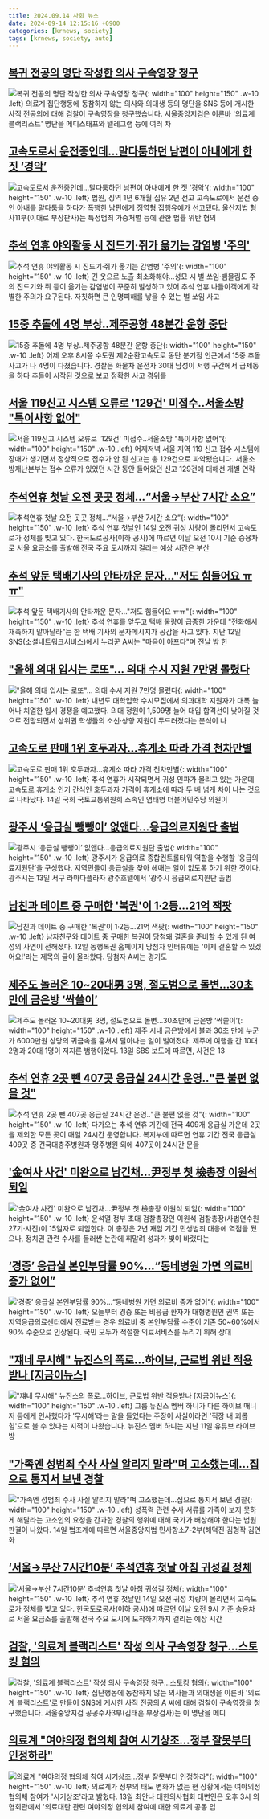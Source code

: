 ```yaml
---
title: 2024.09.14 사회 뉴스
date: 2024-09-14 12:15:16 +0900
categories: [krnews, society]
tags: [krnews, society, auto]
---
```

## [복귀 전공의 명단 작성한 의사 구속영장 청구](https://n.news.naver.com/mnews/article/422/0000681972)

![복귀 전공의 명단 작성한 의사 구속영장 청구](https://mimgnews.pstatic.net/image/origin/422/2024/09/13/681972.jpg?type=nf220_150){: width="100" height="150" .w-10 .left}
의료계 집단행동에 동참하지 않는 의사와 의대생 등의 명단을 SNS 등에 개시한 사직 전공의에 대해 검찰이 구속영장을 청구했습니다. 서울중앙지검은 이른바 '의료계 블랙리스트' 명단을 메디스태프와 텔레그램 등에 여러 차

## [고속도로서 운전중인데…말다툼하던 남편이 아내에게 한 짓 ‘경악’](https://n.news.naver.com/mnews/article/009/0005365695)

![고속도로서 운전중인데…말다툼하던 남편이 아내에게 한 짓 ‘경악’](https://mimgnews.pstatic.net/image/origin/009/2024/09/14/5365695.jpg?type=nf220_150){: width="100" height="150" .w-10 .left}
법원, 징역 1년 6개월·집유 2년 선고 고속도로에서 운전 중인 아내를 말다툼을 하다가 폭행한 남편에게 징역형 집행유예가 선고됐다. 울산지법 형사11부(이대로 부장판사)는 특정범죄 가중처벌 등에 관한 법률 위반 혐의

## [추석 연휴 야외활동 시 진드기·쥐가 옮기는 감염병 '주의'](https://n.news.naver.com/mnews/article/001/0014932122)

![추석 연휴 야외활동 시 진드기·쥐가 옮기는 감염병 '주의'](https://mimgnews.pstatic.net/image/origin/001/2024/09/14/14932122.jpg?type=nf220_150){: width="100" height="150" .w-10 .left}
긴 옷으로 노출 최소화해야…성묘 시 벌 쏘임·뱀물림도 주의 진드기와 쥐 등이 옮기는 감염병이 꾸준히 발생하고 있어 추석 연휴 나들이객에게 각별한 주의가 요구된다. 자칫하면 큰 인명피해를 낳을 수 있는 벌 쏘임 사고

## [15중 추돌에 4명 부상‥제주공항 48분간 운항 중단](https://n.news.naver.com/mnews/article/214/0001374407)

![15중 추돌에 4명 부상‥제주공항 48분간 운항 중단](https://mimgnews.pstatic.net/image/origin/214/2024/09/14/1374407.jpg?type=nf220_150){: width="100" height="150" .w-10 .left}
어제 오후 8시쯤 수도권 제2순환고속도로 동탄 분기점 인근에서 15중 추돌 사고가 나 4명이 다쳤습니다. 경찰은 화물차 운전자 30대 남성이 서행 구간에서 급제동을 하다 추돌이 시작된 것으로 보고 정확한 사고 경위를

## [서울 119신고 시스템 오류로 '129건' 미접수‥서울소방 "특이사항 없어"](https://n.news.naver.com/mnews/article/214/0001374419)

![서울 119신고 시스템 오류로 '129건' 미접수‥서울소방 "특이사항 없어"](https://mimgnews.pstatic.net/image/origin/214/2024/09/14/1374419.jpg?type=nf220_150){: width="100" height="150" .w-10 .left}
어제저녁 서울 지역 119 신고 접수 시스템에 장애가 생기면서 정상적으로 접수가 안 된 신고는 총 129건으로 파악됐습니다. 서울소방재난본부는 접수 오류가 있었던 시간 동안 들어왔던 신고 129건에 대해선 개별 연락

## [추석연휴 첫날 오전 곳곳 정체...“서울→부산 7시간 소요”](https://n.news.naver.com/mnews/article/023/0003858720)

![추석연휴 첫날 오전 곳곳 정체...“서울→부산 7시간 소요”](https://mimgnews.pstatic.net/image/origin/023/2024/09/14/3858720.jpg?type=nf220_150){: width="100" height="150" .w-10 .left}
추석 연휴 첫날인 14일 오전 귀성 차량이 몰리면서 고속도로가 정체를 빚고 있다. 한국도로공사(이하 공사)에 따르면 이날 오전 10시 기준 승용차로 서울 요금소를 출발해 전국 주요 도시까지 걸리는 예상 시간은 부산

## [추석 앞둔 택배기사의 안타까운 문자…"저도 힘들어요 ㅠㅠ"](https://n.news.naver.com/mnews/article/008/0005089990)

![추석 앞둔 택배기사의 안타까운 문자…"저도 힘들어요 ㅠㅠ"](https://mimgnews.pstatic.net/image/origin/008/2024/09/13/5089990.jpg?type=nf220_150){: width="100" height="150" .w-10 .left}
추석 연휴를 앞두고 택배 물량이 급증한 가운데 "전화해서 재촉하지 말아달라"는 한 택배 기사의 문자메시지가 공감을 사고 있다. 지난 12일 SNS(소셜네트워크서비스)에서 누리꾼 A씨는 "마음이 아프다"며 전날 밤 한

## ["올해 의대 입시는 로또"... 의대 수시 지원 7만명 몰렸다](https://n.news.naver.com/mnews/article/469/0000823307)

!["올해 의대 입시는 로또"... 의대 수시 지원 7만명 몰렸다](https://mimgnews.pstatic.net/image/origin/469/2024/09/13/823307.jpg?type=nf220_150){: width="100" height="150" .w-10 .left}
내년도 대학입학 수시모집에서 의과대학 지원자가 대폭 늘어나 치열한 입시 경쟁을 예고했다. 의대 정원이 1,509명 늘어 대입 합격선이 낮아질 것으로 전망되면서 상위권 학생들의 소신·상향 지원이 두드러졌다는 분석이 나

## [고속도로 판매 1위 호두과자…휴게소 따라 가격 천차만별](https://n.news.naver.com/mnews/article/277/0005472788)

![고속도로 판매 1위 호두과자…휴게소 따라 가격 천차만별](https://mimgnews.pstatic.net/image/origin/277/2024/09/14/5472788.jpg?type=nf220_150){: width="100" height="150" .w-10 .left}
추석 연휴가 시작되면서 귀성 인파가 몰리고 있는 가운데 고속도로 휴게소 인기 간식인 호두과자 가격이 휴게소에 따라 두 배 넘게 차이 나는 것으로 나타났다. 14일 국회 국토교통위원회 소속인 염태영 더불어민주당 의원이

## [광주시 ‘응급실 뺑뺑이’ 없앤다…응급의료지원단 출범](https://n.news.naver.com/mnews/article/081/0003480420)

![광주시 ‘응급실 뺑뺑이’ 없앤다…응급의료지원단 출범](https://mimgnews.pstatic.net/image/origin/081/2024/09/13/3480420.jpg?type=nf220_150){: width="100" height="150" .w-10 .left}
광주시가 응급의료 종합컨트롤타워 역할을 수행할 ‘응급의료지원단’을 구성했다. 지역민들이 응급실을 찾아 헤매는 일이 없도록 하기 위한 것이다. 광주시는 13일 서구 라마다플라자 광주호텔에서 ‘광주시 응급의료지원단 출범

## [남친과 데이트 중 구매한 '복권'이 1·2등…21억 잭팟](https://n.news.naver.com/mnews/article/088/0000904716)

![남친과 데이트 중 구매한 '복권'이 1·2등…21억 잭팟](https://mimgnews.pstatic.net/image/origin/088/2024/09/13/904716.jpg?type=nf220_150){: width="100" height="150" .w-10 .left}
남자친구와 데이트 중 구매한 복권이 당첨돼 결혼을 준비할 수 있게 된 여성의 사연이 전해졌다. 12일 동행복권 홈페이지 당첨자 인터뷰에는 '이제 결혼할 수 있겠어요!'라는 제목의 글이 올라왔다. 당첨자 A씨는 경기도

## [제주도 놀러온 10~20대男 3명, 절도범으로 돌변…30초만에 금은방 ‘싹쓸이’](https://n.news.naver.com/mnews/article/009/0005365672)

![제주도 놀러온 10~20대男 3명, 절도범으로 돌변…30초만에 금은방 ‘싹쓸이’](https://mimgnews.pstatic.net/image/origin/009/2024/09/13/5365672.jpg?type=nf220_150){: width="100" height="150" .w-10 .left}
제주 시내 금은방에서 불과 30초 만에 누군가 6000만원 상당의 귀금속을 훔쳐서 달아나는 일이 벌어졌다. 제주에 여행을 간 10대 2명과 20대 1명이 저지른 범행이었다. 13일 SBS 보도에 따르면, 사건은 13

## [추석 연휴 2곳 뺀 407곳 응급실 24시간 운영‥"큰 불편 없을 것"](https://n.news.naver.com/mnews/article/214/0001374325)

![추석 연휴 2곳 뺀 407곳 응급실 24시간 운영‥"큰 불편 없을 것"](https://mimgnews.pstatic.net/image/origin/214/2024/09/13/1374325.jpg?type=nf220_150){: width="100" height="150" .w-10 .left}
다가오는 추석 연휴 기간에 전국 409개 응급실 가운데 2곳을 제외한 모든 곳이 매일 24시간 운영합니다. 복지부에 따르면 연휴 기간 전국 응급실 409곳 중 건국대충주병원과 명주병원 외에 407곳이 24시간 문을

## ['金여사 사건' 미완으로 남긴채…尹정부 첫 檢총장 이원석 퇴임](https://n.news.naver.com/mnews/article/015/0005033720)

!['金여사 사건' 미완으로 남긴채…尹정부 첫 檢총장 이원석 퇴임](https://mimgnews.pstatic.net/image/origin/015/2024/09/13/5033720.jpg?type=nf220_150){: width="100" height="150" .w-10 .left}
윤석열 정부 초대 검찰총장인 이원석 검찰총장(사법연수원 27기·사진)이 15일자로 퇴임한다. 이 총장은 2년 재임 기간 민생범죄 대응에 역점을 뒀으나, 정치권 관련 수사를 둘러싼 논란에 휘말려 성과가 빛이 바랬다는

## [‘경증’ 응급실 본인부담률 90%…“동네병원 가면 의료비 증가 없어”](https://n.news.naver.com/mnews/article/119/0002872718)

![‘경증’ 응급실 본인부담률 90%…“동네병원 가면 의료비 증가 없어”](https://mimgnews.pstatic.net/image/origin/119/2024/09/13/2872718.jpg?type=nf220_150){: width="100" height="150" .w-10 .left}
오늘부터 경증 또는 비응급 환자가 대형병원인 권역 또는 지역응급의료센터에서 진료받는 경우 의료비 중 본인부담률 수준이 기존 50~60%에서 90% 수준으로 인상된다. 국민 모두가 적절한 의료서비스를 누리기 위해 상대

## ["쟤네 무시해" 뉴진스의 폭로...하이브, 근로법 위반 적용받나 [지금이뉴스]](https://n.news.naver.com/mnews/article/052/0002087287)

!["쟤네 무시해" 뉴진스의 폭로...하이브, 근로법 위반 적용받나 [지금이뉴스]](https://mimgnews.pstatic.net/image/origin/052/2024/09/13/2087287.jpg?type=nf220_150){: width="100" height="150" .w-10 .left}
그룹 뉴진스 멤버 하니가 다른 하이브 매니저 등에게 인사했다가 '무시해'라는 말을 들었다는 주장이 사실이라면 '직장 내 괴롭힘'으로 볼 수 있다는 지적이 나왔습니다. 뉴진스 멤버 하니는 지난 11일 유튜브 라이브 방

## ["가족엔 성범죄 수사 사실 알리지 말라"며 고소했는데…집으로 통지서 보낸 경찰](https://n.news.naver.com/mnews/article/029/0002902522)

!["가족엔 성범죄 수사 사실 알리지 말라"며 고소했는데…집으로 통지서 보낸 경찰](https://mimgnews.pstatic.net/image/origin/029/2024/09/14/2902522.jpg?type=nf220_150){: width="100" height="150" .w-10 .left}
성폭력 관련 수사 서류를 가족이 보지 못하게 해달라는 고소인의 요청을 간과한 경찰의 행위에 대해 국가가 배상해야 한다는 법원 판결이 나왔다. 14일 법조계에 따르면 서울중앙지법 민사항소7-2부(해덕진 김형작 김연화

## [‘서울→부산 7시간10분’ 추석연휴 첫날 아침 귀성길 정체](https://n.news.naver.com/mnews/article/366/0001018215)

![‘서울→부산 7시간10분’ 추석연휴 첫날 아침 귀성길 정체](https://mimgnews.pstatic.net/image/origin/366/2024/09/14/1018215.jpg?type=nf220_150){: width="100" height="150" .w-10 .left}
추석 연휴 첫날인 14일 오전 귀성 차량이 몰리면서 고속도로가 정체를 빚고 있다. 한국도로공사(이하 공사)에 따르면 이날 오전 9시 기준 승용차로 서울 요금소를 출발해 전국 주요 도시에 도착하기까지 걸리는 예상 시간

## [검찰, '의료계 블랙리스트' 작성 의사 구속영장 청구…스토킹 혐의](https://n.news.naver.com/mnews/article/055/0001190106)

![검찰, '의료계 블랙리스트' 작성 의사 구속영장 청구…스토킹 혐의](https://mimgnews.pstatic.net/image/origin/055/2024/09/13/1190106.jpg?type=nf220_150){: width="100" height="150" .w-10 .left}
집단행동에 동참하지 않는 의사들과 의대생을 이른바 '의료계 블랙리스트'로 만들어 SNS에 게시한 사직 전공의 A 씨에 대해 검찰이 구속영장을 청구했습니다. 서울중앙지검 공공수사3부(김태훈 부장검사)는 이 명단을 메디

## [의료계 "여야의정 협의체 참여 시기상조…정부 잘못부터 인정하라"](https://n.news.naver.com/mnews/article/448/0000477384)

![의료계 "여야의정 협의체 참여 시기상조…정부 잘못부터 인정하라"](https://mimgnews.pstatic.net/image/origin/448/2024/09/13/477384.jpg?type=nf220_150){: width="100" height="150" .w-10 .left}
의료계가 정부의 태도 변화가 없는 현 상황에서는 여야의정 협의체 참여가 '시기상조'라고 밝혔다. 13일 최안나 대한의사협회 대변인은 오후 3시 의협회관에서 '의료대란 관련 여야의정 협의체 참여에 대한 의료계 공동 입

